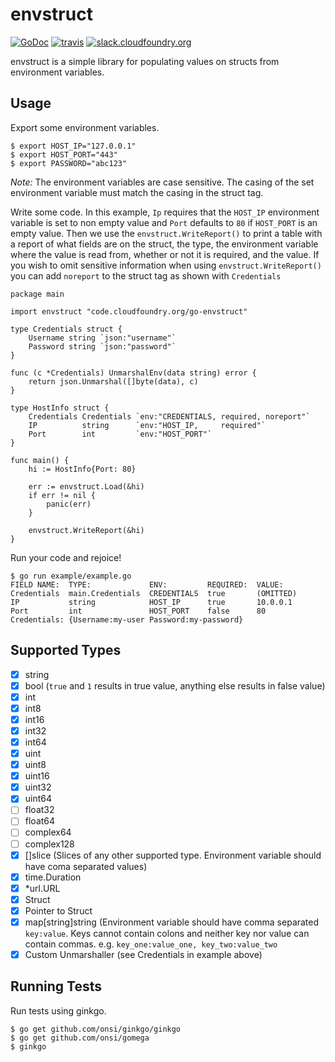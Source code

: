# envstruct

[![GoDoc][go-doc-badge]][go-doc] [![travis][travis-badge]][travis] [![slack.cloudfoundry.org][slack-badge]][loggregator-slack]

envstruct is a simple library for populating values on structs from environment
variables.

## Usage

Export some environment variables.

```
$ export HOST_IP="127.0.0.1"
$ export HOST_PORT="443"
$ export PASSWORD="abc123"
```

*Note:* The environment variables are case
sensitive. The casing of the set environment variable must match the casing in
the struct tag.

Write some code. In this example, `Ip` requires that the `HOST_IP` environment
variable is set to non empty value and `Port` defaults to `80` if `HOST_PORT` is
an empty value. Then we use the `envstruct.WriteReport()` to print a table with
a report of what fields are on the struct, the type, the environment variable
where the value is read from, whether or not it is required, and the value. If
you wish to omit sensitive information when using `envstruct.WriteReport()` you
can add `noreport` to the struct tag as shown with `Credentials`

```
package main

import envstruct "code.cloudfoundry.org/go-envstruct"

type Credentials struct {
	Username string `json:"username"`
	Password string `json:"password"`
}

func (c *Credentials) UnmarshalEnv(data string) error {
	return json.Unmarshal([]byte(data), c)
}

type HostInfo struct {
	Credentials Credentials `env:"CREDENTIALS, required, noreport"`
	IP          string      `env:"HOST_IP,     required"`
	Port        int         `env:"HOST_PORT"`
}

func main() {
	hi := HostInfo{Port: 80}

	err := envstruct.Load(&hi)
	if err != nil {
		panic(err)
	}

	envstruct.WriteReport(&hi)
}
```

Run your code and rejoice!

```
$ go run example/example.go
FIELD NAME:  TYPE:             ENV:         REQUIRED:  VALUE:
Credentials  main.Credentials  CREDENTIALS  true       (OMITTED)
IP           string            HOST_IP      true       10.0.0.1
Port         int               HOST_PORT    false      80
Credentials: {Username:my-user Password:my-password}
```

## Supported Types

- [x] string
- [x] bool (`true` and `1` results in true value, anything else results in false value)
- [x] int
- [x] int8
- [x] int16
- [x] int32
- [x] int64
- [x] uint
- [x] uint8
- [x] uint16
- [x] uint32
- [x] uint64
- [ ] float32
- [ ] float64
- [ ] complex64
- [ ] complex128
- [x] []slice (Slices of any other supported type. Environment variable should
  have coma separated values)
- [x] time.Duration
- [x] *url.URL
- [x] Struct
- [x] Pointer to Struct
- [x] map[string]string (Environment variable should have comma separated
  `key:value`. Keys cannot contain colons and neither key nor value can
  contain commas. e.g. `key_one:value_one, key_two:value_two`
- [x] Custom Unmarshaller (see Credentials in example above)

## Running Tests

Run tests using ginkgo.

```
$ go get github.com/onsi/ginkgo/ginkgo
$ go get github.com/onsi/gomega
$ ginkgo
```

[slack-badge]:       https://slack.cloudfoundry.org/badge.svg
[loggregator-slack]: https://cloudfoundry.slack.com/archives/loggregator
[go-doc-badge]:      https://godoc.org/code.cloudfoundry.org/go-loggregator?status.svg
[go-doc]:            https://godoc.org/code.cloudfoundry.org/go-loggregator
[travis-badge]:      https://travis-ci.org/cloudfoundry/go-envstruct.svg?branch=master
[travis]:            https://travis-ci.org/cloudfoundry/go-envstruct?branch=master
